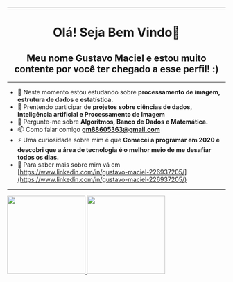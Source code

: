 <hr>
<h1 align="center">Olá! Seja Bem Vindo👋 </h1>
<h2 align="center">Meu nome Gustavo Maciel e estou muito contente por você ter chegado a esse perfil! :) </h2>
<hr>
<p align="left">

- 🌱 Neste momento estou estudando sobre **processamento de imagem, estrutura de dados e estatística.**
- 👯 Prentendo participar de  **projetos sobre ciências de dados, Inteligência artificial e Processamento de Imagem**
- 💬 Pergunte-me sobre **Algoritmos, Banco de Dados e Matemática.**
- 📫 Como falar comigo **gm88605363@gmail.com**
- ⚡ Uma curiosidade sobre mim é que **Comecei a programar em 2020 e descobri que a área de tecnologia é o melhor meio de me desafiar todos os dias.**
- 📄 Para saber mais sobre mim vá em [https://www.linkedin.com/in/gustavo-maciel-226937205/](https://www.linkedin.com/in/gustavo-maciel-226937205/)

<hr>
<div>
 <a href="https://github.com/Gustavo053/">
  <img height="180em" src="https://github-readme-stats.vercel.app/api?username=gus-1003&show_icons=true&theme=dark" style"max-width: 100%;" />
  <img height="180em" src="https://github-readme-stats.vercel.app/api/top-langs/?username=gus-1003&layout=compact&theme=dark" style"max-width: 100%;" />
 </a>
</div>

